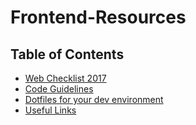 # Frontend-Resources

## Table of Contents
- [Web Checklist 2017](https://github.com/Netural/frontend-resources/blob/master/checklist.md)
- [Code Guidelines](https://github.com/Netural/frontend-resources/blob/master/code-guidelines/README.md)
- [Dotfiles for your dev environment](https://github.com/Netural/frontend-resources/blob/master/dotfiles/README.md)
- [Useful Links](https://github.com/Netural/frontend-resources/blob/master/LINKS.md)
